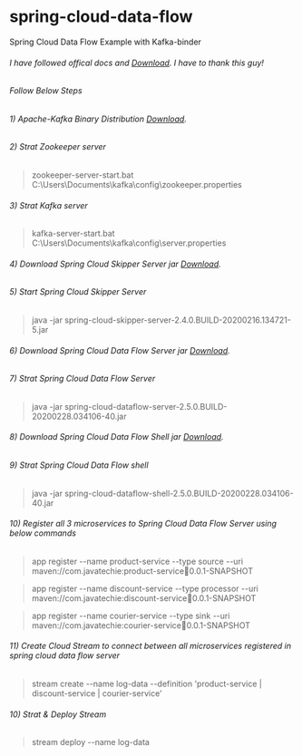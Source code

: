 
# spring-cloud-data-flow
Spring Cloud Data Flow Example with Kafka-binder 

###### I have followed offical docs and [Download](https://github.com/Java-Techie-jt/spring-cloud-data-flow-example). I have to thank this guy!

###### Follow Below Steps

###### 1) Apache-Kafka Binary Distribution [Download](https://www.apache.org/dyn/closer.cgi?path=/kafka/2.3.1/kafka_2.12-2.3.1.tgz).

###### 2) Strat Zookeeper server
> zookeeper-server-start.bat C:\Users\Documents\kafka\config\zookeeper.properties

###### 3) Strat Kafka server 
> kafka-server-start.bat C:\Users\Documents\kafka\config\server.properties

###### 4) Download Spring Cloud Skipper Server jar [Download](https://repo.spring.io/snapshot/org/springframework/cloud/spring-cloud-skipper-server/2.4.0.BUILD-SNAPSHOT/spring-cloud-skipper-server-2.4.0.BUILD-20200216.134721-5.jar).

###### 5) Start Spring Cloud Skipper Server
> java -jar spring-cloud-skipper-server-2.4.0.BUILD-20200216.134721-5.jar

###### 6) Download Spring Cloud Data Flow Server jar [Download](https://repo.spring.io/snapshot/org/springframework/cloud/spring-cloud-dataflow-server/2.5.0.BUILD-SNAPSHOT/spring-cloud-dataflow-server-2.5.0.BUILD-20200228.034106-40.jar).

###### 7) Strat Spring Cloud Data Flow Server 
> java -jar spring-cloud-dataflow-server-2.5.0.BUILD-20200228.034106-40.jar

###### 8) Download Spring Cloud Data Flow Shell jar [Download](https://repo.spring.io/snapshot/org/springframework/cloud/spring-cloud-dataflow-shell/2.5.0.BUILD-SNAPSHOT/spring-cloud-dataflow-shell-2.5.0.BUILD-20200228.034106-40.jar).

###### 9) Strat Spring Cloud Data Flow shell 
> java -jar spring-cloud-dataflow-shell-2.5.0.BUILD-20200228.034106-40.jar

###### 10) Register all 3 microservices to Spring Cloud Data Flow Server using below commands
> app register --name product-service --type source --uri maven://com.javatechie:product-service:jar:0.0.1-SNAPSHOT

> app register --name discount-service --type processor --uri maven://com.javatechie:discount-service:jar:0.0.1-SNAPSHOT

> app register --name courier-service --type sink --uri maven://com.javatechie:courier-service:jar:0.0.1-SNAPSHOT

###### 11) Create Cloud Stream to connect between all microservices registered in spring cloud data flow server
> stream create --name log-data --definition 'product-service | discount-service | courier-service'

###### 10) Strat & Deploy Stream 
> stream deploy --name log-data
